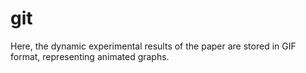 # git
Here, the dynamic experimental results of the paper are stored in GIF format, representing animated graphs.
